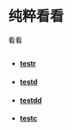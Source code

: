 # 纯粹看看

看看

##


- ####  [testr](./myr.html) 

- ####  [testd](./dr.html) 
- ####  [testdd](./dc.html) 

- ####  [testc](./myc.html) 
